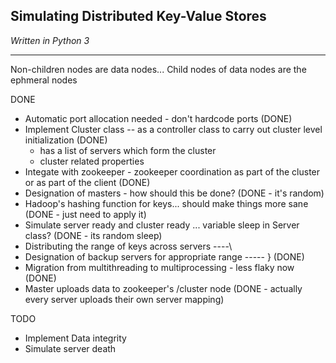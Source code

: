 ## Simulating Distributed Key-Value Stores
_Written in Python 3_
***

Non-children nodes are data nodes...
Child nodes of data nodes are the ephmeral nodes

DONE
* Automatic port allocation needed - don't hardcode ports (DONE)
* Implement Cluster class -- as a controller class to carry out cluster level initialization (DONE)
    * has a list of servers which form the cluster 
    * cluster related properties 
* Integate with zookeeper - zookeeper coordination as part of the cluster or as part of the client (DONE)
* Designation of masters - how should this be done? (DONE - it's random)
* Hadoop's hashing function for keys... should make things more sane (DONE - just need to apply it)
* Simulate server ready and cluster ready ... variable sleep in Server class? (DONE - its random sleep)
* Distributing the range of keys across servers  		----\
* Designation of backup servers for appropriate range	----- } (DONE) 
* Migration from multithreading to multiprocessing - less flaky now (DONE)
* Master uploads data to zookeeper's /cluster node  (DONE - actually every server uploads their own server mapping)

TODO
* Implement Data integrity
* Simulate server death
